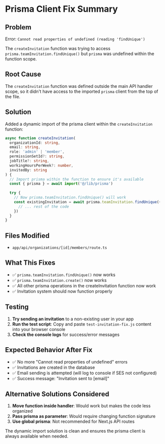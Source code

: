 # Prisma Client Fix Summary

## Problem
Error: `Cannot read properties of undefined (reading 'findUnique')`

The `createInvitation` function was trying to access `prisma.teamInvitation.findUnique()` but `prisma` was undefined within the function scope.

## Root Cause
The `createInvitation` function was defined outside the main API handler scope, so it didn't have access to the imported `prisma` client from the top of the file.

## Solution
Added a dynamic import of the prisma client within the `createInvitation` function:

```typescript
async function createInvitation(
  organizationId: string,
  email: string,
  role: 'admin' | 'member',
  permissionSetId?: string,
  jobTitle?: string,
  workingHoursPerWeek?: number,
  invitedBy: string
) {
  // Import prisma within the function to ensure it's available
  const { prisma } = await import('@/lib/prisma')
  
  try {
    // Now prisma.teamInvitation.findUnique() will work
    const existingInvitation = await prisma.teamInvitation.findUnique({
      // ... rest of the code
    })
  }
}
```

## Files Modified
- `app/api/organizations/[id]/members/route.ts`

## What This Fixes
- ✅ `prisma.teamInvitation.findUnique()` now works
- ✅ `prisma.teamInvitation.create()` now works
- ✅ All other prisma operations in the createInvitation function now work
- ✅ Invitation system should now function properly

## Testing
1. **Try sending an invitation** to a non-existing user in your app
2. **Run the test script**: Copy and paste `test-invitation-fix.js` content into your browser console
3. **Check the console logs** for success/error messages

## Expected Behavior After Fix
- ✅ No more "Cannot read properties of undefined" errors
- ✅ Invitations are created in the database
- ✅ Email sending is attempted (will log to console if SES not configured)
- ✅ Success message: "Invitation sent to [email]"

## Alternative Solutions Considered
1. **Move function inside handler**: Would work but makes the code less organized
2. **Pass prisma as parameter**: Would require changing function signature
3. **Use global prisma**: Not recommended for Next.js API routes

The dynamic import solution is clean and ensures the prisma client is always available when needed.